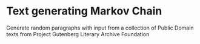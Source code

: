 # Text generating Markov Chain
Generate random paragraphs with input from
a collection of Public Domain texts from
Project Gutenberg Literary Archive Foundation 
